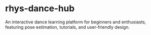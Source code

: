 # rhys-dance-hub
An interactive dance learning platform for beginners and enthusiasts, featuring pose estimation, tutorials, and user-friendly design.
